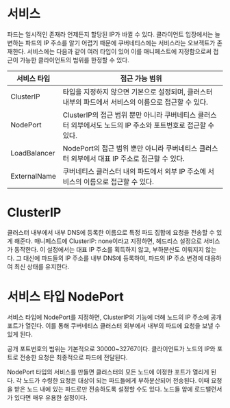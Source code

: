 # 서비스

파드는 일시적인 존재라 언제든지 할당된 IP가 바뀔 수 있다.
클라이언트 입장에서는 늘 변하는 파드의 IP 주소를 알기 어렵기 때문에 쿠버네티스에는 서비스라는 오브젝트가 존재한다.
서비스에는 다음과 같이 여러 타입이 있어 이를 매니페스트에 지정함으로써 접근이 가능한 클라이언트의 범위를 한정할 수 있다.

| 서비스 타입  | 접근 가능 범위                                                                                               |
| ------------ | ------------------------------------------------------------------------------------------------------------ |
| ClusterIP    | 타입을 지정하지 않으면 기본으로 설정되며, 클러스터 내부의 파드에서 서비스의 이름으로 접근할 수 있다.         |
| NodePort     | ClusterIP의 접근 범위 뿐만 아니라 쿠버네티스 클러스터 외부에서도 노드의 IP 주소와 포트번호로 접근할 수 있다. |
| LoadBalancer | NodePort의 접근 범위 뿐만 아니라 쿠버네티스 클러스터 외부에서 대표 IP 주소로 접근할 수 있다.                 |
| ExternalName | 쿠버네티스 클러스터 내의 파드에서 외부 IP 주소에 서비스의 이름으로 접근할 수 있다.                           |

# ClusterIP

클러스터 내부에서 내부 DNS에 등록한 이름으로 특정 파드 집합에 요청을 전송할 수 있게 해준다.
매니페스트에 ClusterIP: none이라고 지정하면, 헤드리스 설정으로 서비스가 동작한다.
이 설정에서는 대표 IP 주소를 획득하지 않고, 부하분산도 이뤄지지 않는다.
그 대신에 파드들의 IP 주소를 내부 DNS에 등록하여, 파드의 IP 주소 변경에 대응하여 최신 상태를 유지한다.

# 서비스 타입 NodePort

서비스 타입에 NodePort를 지정하면, ClusterIP의 기능에 더해 노드의 IP 주소에 공개 포트가 열린다.
이를 통해 쿠버네티스 클러스터 외부에서 내부의 파드에 요청을 보낼 수 있게 된다.

공개 포트번호의 범위는 기본적으로 30000~32767이다.
클라이언트가 노드의 IP와 포트로 전송한 요청은 최종적으로 파드에 전달된다.

NodePort 타입의 서비스를 만들면 클러스터의 모든 노드에 이정한 포트가 열리게 된다.
각 노드가 수령한 요청은 대상이 되는 파드들에게 부하분산되어 전송된다.
이때 요청을 받은 노드 내에 있는 파드로만 전송하도록 설정할 수도 있다.
노드들 앞에 로드밸런서가 있다면 매우 유용한 설정이다.
